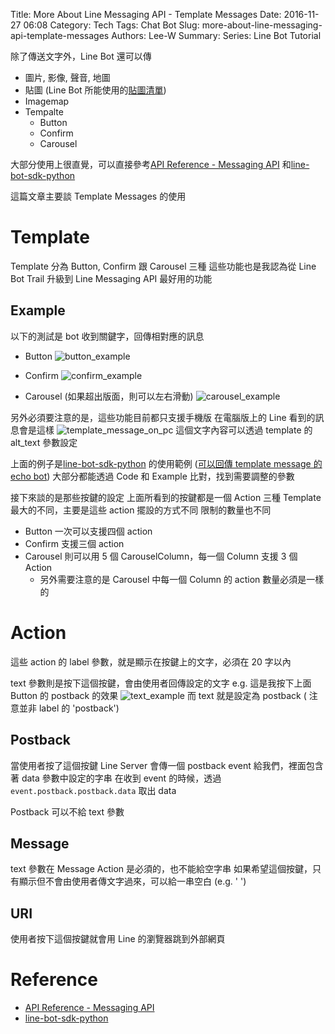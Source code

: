 Title: More About Line Messaging API - Template Messages
Date: 2016-11-27 06:08
Category: Tech
Tags: Chat Bot
Slug: more-about-line-messaging-api-template-messages
Authors: Lee-W
Summary: 
Series: Line Bot Tutorial


除了傳送文字外，Line Bot 還可以傳

- 圖片, 影像, 聲音, 地圖
- 貼圖 (Line Bot 所能使用的[貼圖清單](https://devdocs.line.me/files/sticker_list.pdf))
- Imagemap
- Tempalte
	- Button
  - Confirm
  - Carousel
  
大部分使用上很直覺，可以直接參考[API Reference - Messaging API](https://devdocs.line.me/en/) 和[line-bot-sdk-python](https://github.com/line/line-bot-sdk-python)

這篇文章主要談 Template Messages 的使用

<!--more-->

# Template

Template 分為 Button, Confirm 跟 Carousel 三種
這些功能也是我認為從 Line Bot Trail 升級到 Line Messaging API 最好用的功能

## Example
以下的測試是 bot 收到關鍵字，回傳相對應的訊息

- Button
![button_example](http://i.imgur.com/KYN6kDR.png)

- Confirm
![confirm_example](http://i.imgur.com/pUFboL5.png)

- Carousel (如果超出版面，則可以左右滑動)
![carousel_example](http://i.imgur.com/Pxvj6om.png)

另外必須要注意的是，這些功能目前都只支援手機版
在電腦版上的 Line 看到的訊息會是這樣
![template_message_on_pc](http://i.imgur.com/ZdGQjc6.png)
這個文字內容可以透過 template 的 alt\_text 參數設定

上面的例子是[line-bot-sdk-python](https://github.com/line/line-bot-sdk-python#templatesendmessage---buttonstemplaten) 的使用範例
([可以回傳 template message 的 echo bot](https://github.com/Lee-W/line_echobot/tree/template-message))
大部分都能透過 Code 和 Example 比對，找到需要調整的參數


接下來談的是那些按鍵的設定
上面所看到的按鍵都是一個 Action
三種 Template 最大的不同，主要是這些 action 擺設的方式不同
限制的數量也不同

- Button 一次可以支援四個 action
- Confirm 支援三個 action
- Carousel 則可以用 5 個 CarouselColumn，每一個 Column 支援 3 個 Action
	- 另外需要注意的是 Carousel 中每一個 Column 的 action 數量必須是一樣的

# Action
這些 action 的 label 參數，就是顯示在按鍵上的文字，必須在 20 字以內

text 參數則是按下這個按鍵，會由使用者回傳設定的文字
e.g. 這是我按下上面 Button 的 postback 的效果
![text_example](http://i.imgur.com/ow2G8wU.png)
而 text 就是設定為 postback ( 注意並非 label 的 'postback')

## Postback
當使用者按了這個按鍵
Line Server 會傳一個 postback event 給我們，裡面包含著 data 參數中設定的字串 
在收到 event 的時候，透過 `event.postback.postback.data` 取出 data

Postback 可以不給 text 參數

## Message
text 參數在 Message Action 是必須的，也不能給空字串
如果希望這個按鍵，只有顯示但不會由使用者傳文字過來，可以給一串空白 (e.g. ' ')

## URI
使用者按下這個按鍵就會用 Line 的瀏覽器跳到外部網頁

# Reference
- [API Reference - Messaging API](https://devdocs.line.me/en/#template-messages)
- [line-bot-sdk-python](https://github.com/line/line-bot-sdk-python#templatesendmessage---buttonstemplate)